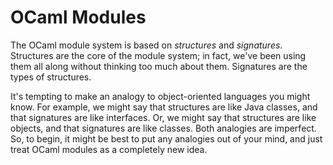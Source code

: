 # OCaml Modules

The OCaml module system is based on *structures* and *signatures*.
Structures are the core of the module system; in fact, we've been using
them all along without thinking too much about them. Signatures are the
types of structures.

It's tempting to make an analogy to object-oriented languages you might
know.  For example, we might say that structures are like Java classes,
and that signatures are like interfaces.  Or, we might say that
structures are like objects, and that signatures are like classes.  Both
analogies are imperfect.  So, to begin, it might be best to put any
analogies out of your mind, and just treat OCaml modules as a completely
new idea.
